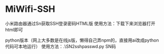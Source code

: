 # MiWifi-SSH
小米路由器通过Sn获取SSH登录密码HTML版
使用方法：下载下来浏览器打开html即可

python版本（网上大多数是在线js版，懒得自己弄npm的，直接用ai改成python代码可本地运行）
使用方法：.\SN2sshpasswd.py SN码
